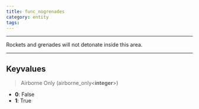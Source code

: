 ```yaml
---
title: func_nogrenades
category: entity
tags:
---
```


----
Rockets and grenades will not detonate inside this area.

---
## Keyvalues

>Airborne Only (airborne_only&lt;**integer**&gt;)

 - **0**: False
 - **1**: True